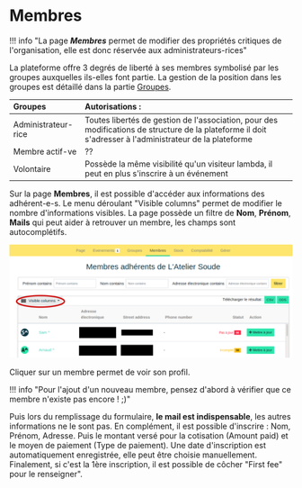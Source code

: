 # Membres

!!! info "La page ***Membres*** permet de modifier des propriétés critiques de l'organisation, elle est donc réservée aux administrateurs-rices"

La plateforme offre 3 degrés de liberté à ses membres symbolisé par les groupes auxquelles ils-elles font partie. La gestion de la position dans les groupes est détaillé dans la partie [Groupes](groups.md).

| Groupes | Autorisations :          |
|:---------------------|:-------------------------------------------------|
| Administrateur-rice  | Toutes libertés de gestion de l'association, pour des modifications de structure de la plateforme il doit s'adresser à l'administrateur de la plateforme  |
| Membre actif-ve      | ??                      |
| Volontaire           | Possède la même visibilité qu'un visiteur lambda, il peut en plus s'inscrire à un événement                                       |



Sur la page **Membres**, il est possible d'accéder aux informations des adhérent-e-s. Le menu déroulant "Visible columns" permet de modifier le nombre d'informations visibles. La page possède un filtre de **Nom**, **Prénom**, **Mails** qui peut aider à retrouver un membre, les champs sont autocomplétifs. 

![Bandeau Membres](../assets/Membres.png)

Cliquer sur un membre permet de voir son profil.

!!! info "Pour l'ajout d'un nouveau membre, pensez d'abord à vérifier que ce membre n'existe pas encore ! ;)"
 
Puis lors du remplissage du formulaire, **le mail est indispensable**, les autres informations ne le sont pas. En complément, il est possible d'inscrire : Nom, Prénom, Adresse. Puis le montant versé pour la cotisation (Amount paid) et le moyen de paiement (Type de paiement). Une date d'inscription est automatiquement enregistrée, elle peut être choisie manuellement. Finalement, si c'est la 1ère inscription, il est possible de côcher "First fee" pour le renseigner".
